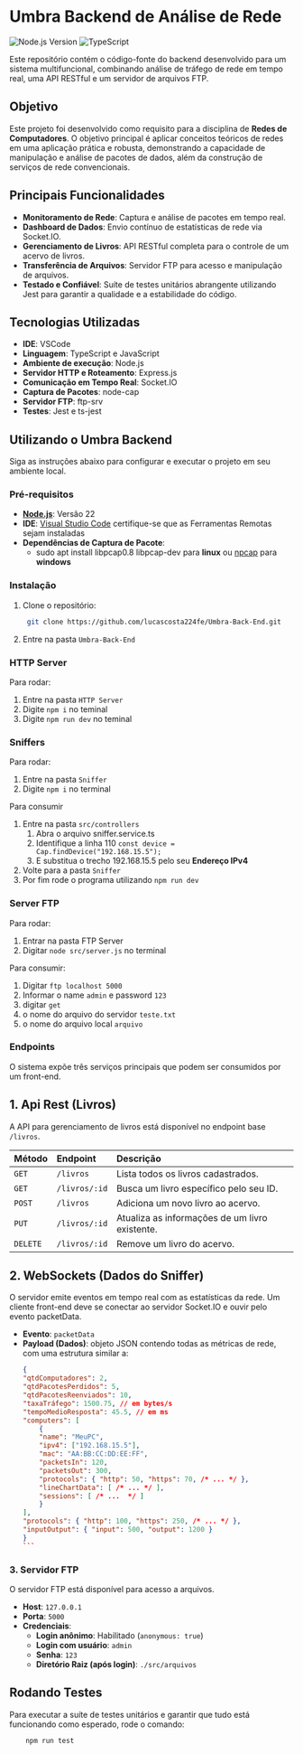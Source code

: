 # Umbra Backend de Análise de Rede

![Node.js Version](https://img.shields.io/badge/Node.js-v22-339933?style=for-the-badge&logo=node.js)
![TypeScript](https://img.shields.io/badge/TypeScript-5.x-blue?style=for-the-badge&logo=typescript)

    
Este repositório contém o código-fonte do backend desenvolvido para um sistema multifuncional, combinando análise de tráfego de rede em tempo real, uma API RESTful e um servidor de arquivos FTP.

## Objetivo
Este projeto foi desenvolvido como requisito para a disciplina de **Redes de Computadores**. O objetivo principal é aplicar conceitos teóricos de redes em uma aplicação prática e robusta, demonstrando a capacidade de manipulação e análise de pacotes de dados, além da construção de serviços de rede convencionais.

## Principais Funcionalidades
- **Monitoramento de Rede**: Captura e análise de pacotes em tempo real.
- **Dashboard de Dados**: Envio contínuo de estatísticas de rede via Socket.IO.
- **Gerenciamento de Livros**: API RESTful completa para o controle de um acervo de livros.
- **Transferência de Arquivos**: Servidor FTP para acesso e manipulação de arquivos.
- **Testado e Confiável**: Suíte de testes unitários abrangente utilizando Jest para garantir a qualidade e a estabilidade do código.


## Tecnologias Utilizadas
- **IDE**: VSCode
- **Linguagem**: TypeScript e JavaScript
- **Ambiente de execução**: Node.js
- **Servidor HTTP e Roteamento**: Express.js
- **Comunicação em Tempo Real**: Socket.IO
- **Captura de Pacotes**: node-cap
- **Servidor FTP**: ftp-srv
- **Testes**: Jest e ts-jest

## Utilizando o Umbra Backend

Siga as instruções abaixo para configurar e executar o projeto em seu ambiente local.

### Pré-requisitos
- **[Node.js](https://nodejs.org/pt/download)**: Versão 22 
- **IDE**:  [Visual Studio Code](https://code.visualstudio.com) certifique-se que as Ferramentas Remotas sejam instaladas
- **Dependências de Captura de Pacote**: 
  - sudo apt install libpcap0.8 libpcap-dev para **linux** ou [npcap](https://npcap-com.translate.goog/?_x_tr_sl=en&_x_tr_tl=pt&_x_tr_hl=pt&_x_tr_pto=tc#download) para **windows**


### Instalação

1. Clone o repositório:
   ```bash
    git clone https://github.com/lucascosta224fe/Umbra-Back-End.git
   ```
2. Entre na pasta ``Umbra-Back-End``

### HTTP Server

Para rodar:

1. Entre na pasta ``HTTP Server``
2. Digite ``npm i`` no teminal
3. Digite ``npm run dev`` no teminal

### Sniffers

Para rodar:

1. Entre na pasta ``Sniffer``
2. Digite ``npm i`` no terminal
   
Para consumir

1. Entre na pasta ``src/controllers``
   1. Abra o arquivo sniffer.service.ts
   2. Identifique a linha 110 ``const device = Cap.findDevice("192.168.15.5");``
   3. E substitua o trecho 192.168.15.5 pelo seu **Endereço IPv4**
2. Volte para a pasta ``Sniffer``
3. Por fim rode o programa utilizando ``npm run dev``

### Server FTP

Para rodar: 

1. Entrar na pasta FTP Server
2. Digitar ```node src/server.js``` no terminal

Para consumir:

1. Digitar ```ftp localhost 5000```
2. Informar o name ```admin``` e password ```123```
3. digitar ```get```
4. o nome do arquivo do servidor ```teste.txt```
5. o nome do arquivo local ```arquivo```

### Endpoints

O sistema expõe três serviços principais que podem ser consumidos por um front-end.

## 1. Api Rest (Livros)
A API para gerenciamento de livros está disponível no endpoint base ``/livros``.

| Método   | Endpoint      | Descrição                                      | 
| :------- | :------------ | :--------------------------------------------- | 
| `GET`    | `/livros`     | Lista todos os livros cadastrados.             | 
| `GET`    | `/livros/:id` | Busca um livro específico pelo seu ID.         | 
| `POST`   | `/livros`     | Adiciona um novo livro ao acervo.              | 
| `PUT`    | `/livros/:id` | Atualiza as informações de um livro existente. | 
| `DELETE` | `/livros/:id` | Remove um livro do acervo.                     | 

## 2. WebSockets (Dados do Sniffer)

O servidor emite eventos em tempo real com as estatísticas da rede. Um cliente front-end deve se conectar ao servidor Socket.IO e ouvir pelo evento packetData.


- **Evento**: ``packetData``
- **Payload (Dados)**:  objeto JSON contendo todas as métricas de rede, com uma estrutura similar a:
    ````json
    {
    "qtdComputadores": 2,
    "qtdPacotesPerdidos": 5,
    "qtdPacotesReenviados": 10,
    "taxaTráfego": 1500.75, // em bytes/s
    "tempoMedioResposta": 45.5, // em ms
    "computers": [
        {
        "name": "MeuPC",
        "ipv4": ["192.168.15.5"],
        "mac": "AA:BB:CC:DD:EE:FF",
        "packetsIn": 120,
        "packetsOut": 300,
        "protocols": { "http": 50, "https": 70, /* ... */ },
        "lineChartData": [ /* ... */ ],
        "sessions": [ /* ...  */ ]
        }
    ],
    "protocols": { "http": 100, "https": 250, /* ... */ },
    "inputOutput": { "input": 500, "output": 1200 }
    }
    ```

### 3. Servidor FTP

O servidor FTP está disponível para acesso a arquivos.

- **Host**: ``127.0.0.1``
- **Porta**: ``5000``
- **Credenciais**:
  - **Login anônimo**: Habilitado (``anonymous: true``)
  - **Login com usuário**: ``admin``
  - **Senha**: ``123``
  - **Diretório Raiz (após login)**: ``./src/arquivos``


## Rodando Testes
Para executar a suíte de testes unitários e garantir que tudo está funcionando como esperado, rode o comando:
```bash
    npm run test
```
